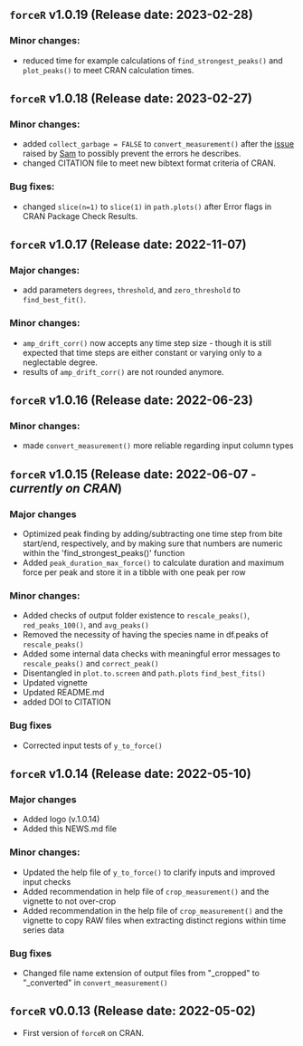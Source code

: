 ## `forceR` v1.0.19 (Release date: 2023-02-28)

### Minor changes:

-   reduced time for example calculations of `find_strongest_peaks()` and `plot_peaks()` to meet CRAN calculation times.

## `forceR` v1.0.18 (Release date: 2023-02-27)

### Minor changes:

-   added `collect_garbage = FALSE` to `convert_measurement()` after the [issue](https://github.com/Peter-T-Ruehr/forceR/issues/1) raised by [Sam](https://github.com/sginot) to possibly prevent the errors he describes.
-   changed CITATION file to meet new bibtext format criteria of CRAN.

### Bug fixes:

-   changed `slice(n=1)` to `slice(1)` in `path.plots()` after Error flags in CRAN Package Check Results.

## `forceR` v1.0.17 (Release date: 2022-11-07)

### Major changes:

-   add parameters `degrees`, `threshold`, and `zero_threshold` to `find_best_fit()`.

### Minor changes:

-   `amp_drift_corr()` now accepts any time step size - though it is still expected that time steps are either constant or varying only to a neglectable degree.
-   results of `amp_drift_corr()` are not rounded anymore.

## `forceR` v1.0.16 (Release date: 2022-06-23)

### Minor changes:

-   made `convert_measurement()` more reliable regarding input column types

## `forceR` v1.0.15 (Release date: 2022-06-07 - *currently on CRAN*)

### Major changes

-   Optimized peak finding by adding/subtracting one time step from bite start/end, respectively, and by making sure that numbers are numeric within the 'find_strongest_peaks()' function
-   Added `peak_duration_max_force()` to calculate duration and maximum force per peak and store it in a tibble with one peak per row

### Minor changes:

-   Added checks of output folder existence to `rescale_peaks()`, `red_peaks_100()`, and `avg_peaks()`
-   Removed the necessity of having the species name in df.peaks of `rescale_peaks()`
-   Added some internal data checks with meaningful error messages to `rescale_peaks()` and `correct_peak()`
-   Disentangled in `plot.to.screen` and `path.plots` `find_best_fits()`
-   Updated vignette
-   Updated README.md
-   added DOI to CITATION

### Bug fixes

-   Corrected input tests of `y_to_force()`

## `forceR` v1.0.14 (Release date: 2022-05-10)

### Major changes

-   Added logo (v.1.0.14)
-   Added this NEWS.md file

### Minor changes:

-   Updated the help file of `y_to_force()` to clarify inputs and improved input checks
-   Added recommendation in help file of `crop_measurement()` and the vignette to not over-crop
-   Added recommendation in the help file of `crop_measurement()` and the vignette to copy RAW files when extracting distinct regions within time series data

### Bug fixes

-   Changed file name extension of output files from "\_cropped" to "\_converted" in `convert_measurement()`

## `forceR` v0.0.13 (Release date: 2022-05-02)

-   First version of `forceR` on CRAN.
